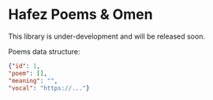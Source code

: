 # Hafez Poems & Omen

This library is under-development and will be released soon.

Poems data structure:

```json
{"id": 1,
"poem": [],
"meaning": "",
"vocal": "https://..."}
```
